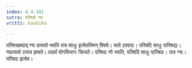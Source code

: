 ```yaml
---
index: 4.4.101
sutra: परिषदो ण्यः
vritti: kashika

---
```

परिषच्छब्दाद् ण्यः प्रत्ययो भवति तत्र साधुः इत्येतस्मिन् विषये। यतो ऽपवादः। परिषदि साधुः पारिषद्यः। णप्रत्ययो ऽप्यत्र इष्यते। तदर्थं योगविभागः क्रियते। परिषदः णो भवति, परिषदि साधुः पारिषदः। ततः ण्यः। परिषदः इत्येव।